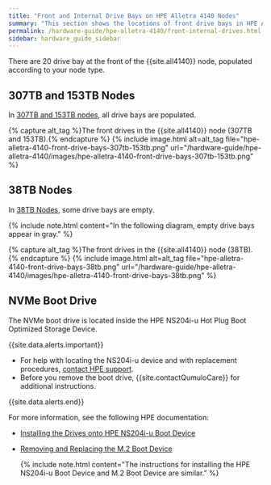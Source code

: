 ```yaml
---
title: "Front and Internal Drive Bays on HPE Alletra 4140 Nodes"
summary: "This section shows the locations of front drive bays in HPE Alletra 4140 nodes."
permalink: /hardware-guide/hpe-alletra-4140/front-internal-drives.html
sidebar: hardware_guide_sidebar
---
```


There are 20 drive bay at the front of the {{site.all4140}} node, populated according to your node type.


## 307TB and 153TB Nodes
In [307TB and 153TB nodes](technical-specifications.md), all drive bays are populated.

{% capture alt_tag %}The front drives in the {{site.all4140}} node (307TB and 153TB).{% endcapture %}
{% include image.html alt=alt_tag file="hpe-alletra-4140-front-drive-bays-307tb-153tb.png" url="/hardware-guide/hpe-alletra-4140/images/hpe-alletra-4140-front-drive-bays-307tb-153tb.png" %}


## 38TB Nodes
In [38TB Nodes](technical-specifications.md), some drive bays are empty.

{% include note.html content="In the following diagram, empty drive bays appear in gray." %}

{% capture alt_tag %}The front drives in the {{site.all4140}} node (38TB).{% endcapture %}
{% include image.html alt=alt_tag file="hpe-alletra-4140-front-drive-bays-38tb.png" url="/hardware-guide/hpe-alletra-4140/images/hpe-alletra-4140-front-drive-bays-38tb.png" %}


## NVMe Boot Drive
The NVMe boot drive is located inside the HPE NS204i-u Hot Plug Boot Optimized Storage Device.

{{site.data.alerts.important}}
<ul>
  <li>For help with locating the NS204i-u device and with replacement procedures, <a href="https://www.hpe.com/us/en/contact-hpe.html">contact HPE support</a>.</li>
  <li>Before you remove the boot drive, {{site.contactQumuloCare}} for additional instructions.</li>
</ul>
{{site.data.alerts.end}}

For more information, see the following HPE documentation:

* [Installing the Drives onto HPE NS204i-u Boot Device](https://support.hpe.com/hpesc/public/docDisplay?docId=sd00001830en_us&page=GUID-BB337DF6-B98B-43A7-A609-28CE4AFCEAD6.html)

* [Removing and Replacing the M.2 Boot Device](https://support.hpe.com/hpesc/public/docDisplay?docId=sd00002471en_us&page=GUID-2E7D27B3-9665-4615-87A4-4256C3E8373D.html)

  {% include note.html content="The instructions for installing the HPE NS204i-u Boot Device and M.2 Boot Device are similar." %}
